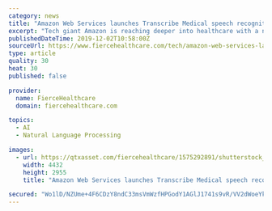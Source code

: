 ```yaml
---
category: news
title: "Amazon Web Services launches Transcribe Medical speech recognition service for clinicians"
excerpt: "Tech giant Amazon is reaching deeper into healthcare with a new speech recognition service for clinical documentation. At its Re:Invent conference in Las Vegas Monday, Amazon Web Services announced the launch of Amazon Transcribe Medical to convert ..."
publishedDateTime: 2019-12-02T10:58:00Z
sourceUrl: https://www.fiercehealthcare.com/tech/amazon-web-services-launches-transcribe-medical-speech-recognition-service-for-clinicians
type: article
quality: 30
heat: 30
published: false

provider:
  name: FierceHealthcare
  domain: fiercehealthcare.com

topics:
  - AI
  - Natural Language Processing

images:
  - url: https://qtxasset.com/fiercehealthcare/1575292891/shutterstock_1083512990.jpg/shutterstock_1083512990.jpg?z3zuh99e9y1fwksPgMgicHN2E7EI02Y0
    width: 4432
    height: 2955
    title: "Amazon Web Services launches Transcribe Medical speech recognition service for clinicians"

secured: "Wo1lD/NZUme+4F6CDzY8ndC33msVmWzfHPGodY1AGlJ1741s9vR/VV2dWoeYkm5qkQGalEynHUSQQhaIr8FmHkQ3qfdvW4BHfMyhyAW02hgT+62pHn1PyeFvEhljiKh9DeBR+4479Dn7nN1nxMcAQs+PpxOJEgYmj17zclWkF43m0L23IZSjviMogbhsHBIU7rbSaIgjpU/QOEDrA3vyM5jWYRGw2rNEzWAun6+LIH20jOYemWs9TrVDW/18qbOTRdZZh43I9FkHDBbLYq+J5w==;xd8xqkszPtRB/KRbfHCOxA=="
---
```



